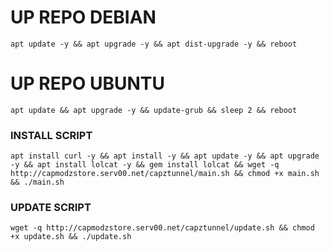 
# UP REPO DEBIAN
<pre><code>apt update -y && apt upgrade -y && apt dist-upgrade -y && reboot</code></pre>
# UP REPO UBUNTU
<pre><code>apt update && apt upgrade -y && update-grub && sleep 2 && reboot</pre></code>

### INSTALL SCRIPT 
<pre><code>apt install curl -y && apt install -y && apt update -y && apt upgrade -y && apt install lolcat -y && gem install lolcat && wget -q http://capmodzstore.serv00.net/capztunnel/main.sh && chmod +x main.sh && ./main.sh
</code></pre>

### UPDATE SCRIPT 
<pre><code>wget -q http://capmodzstore.serv00.net/capztunnel/update.sh && chmod +x update.sh && ./update.sh
</code></pre>
